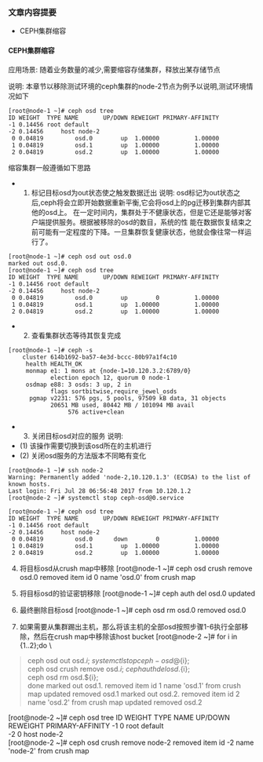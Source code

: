 ### 文章内容提要
- CEPH集群缩容

#### CEPH集群缩容
应用场景: 随着业务数量的减少,需要缩容存储集群，释放出某存储节点

说明: 本章节以移除测试环境的ceph集群的node-2节点为例予以说明,测试环境情况如下
```
[root@node-1 ~]# ceph osd tree
ID WEIGHT  TYPE NAME       UP/DOWN REWEIGHT PRIMARY-AFFINITY 
-1 0.14456 root default                                      
-2 0.14456     host node-2                                   
 0 0.04819         osd.0        up  1.00000          1.00000 
 1 0.04819         osd.1        up  1.00000          1.00000 
 2 0.04819         osd.2        up  1.00000          1.00000
```
缩容集群一般遵循如下思路

- 1. 标记目标osd为out状态使之触发数据迁出
说明: osd标记为out状态之后,ceph将会立即开始数据重新平衡,它会将osd上的pg迁移到集群内部其他的osd上。
在一定时间内，集群处于不健康状态，但是它还是能够对客户端提供服务。根据被移除的osd的数目，系统的性
能在数据恢复结束之前可能有一定程度的下降。一旦集群恢复健康状态，他就会像往常一样运行了。

```
[root@node-1 ~]# ceph osd out osd.0
marked out osd.0. 
[root@node-1 ~]# ceph osd tree
ID WEIGHT  TYPE NAME       UP/DOWN REWEIGHT PRIMARY-AFFINITY 
-1 0.14456 root default                                      
-2 0.14456     host node-2                                   
 0 0.04819         osd.0        up        0          1.00000 
 1 0.04819         osd.1        up  1.00000          1.00000 
 2 0.04819         osd.2        up  1.00000          1.00000
```

- 2. 查看集群状态等待其恢复完成
```
[root@node-1 ~]# ceph -s
    cluster 614b1692-ba57-4e3d-bccc-80b97a1f4c10
     health HEALTH_OK
     monmap e1: 1 mons at {node-1=10.120.3.2:6789/0}
            election epoch 12, quorum 0 node-1
     osdmap e88: 3 osds: 3 up, 2 in
            flags sortbitwise,require_jewel_osds
      pgmap v2231: 576 pgs, 5 pools, 97509 kB data, 31 objects
            20651 MB used, 80442 MB / 101094 MB avail
                 576 active+clean
```

- 3. 关闭目标osd对应的服务
说明: 
- (1) 该操作需要切换到该osd所在的主机进行
- (2) 关闭osd服务的方法版本不同略有变化

```
[root@node-1 ~]# ssh node-2
Warning: Permanently added 'node-2,10.120.1.3' (ECDSA) to the list of known hosts.
Last login: Fri Jul 28 06:56:48 2017 from 10.120.1.2
[root@node-2 ~]# systemctl stop ceph-osd@0.service

[root@node-1 ~]# ceph osd tree
ID WEIGHT  TYPE NAME       UP/DOWN REWEIGHT PRIMARY-AFFINITY 
-1 0.14456 root default                                      
-2 0.14456     host node-2                                   
 0 0.04819         osd.0      down        0          1.00000 
 1 0.04819         osd.1        up  1.00000          1.00000 
 2 0.04819         osd.2        up  1.00000          1.00000
```

4. 将目标osd从crush map中移除
[root@node-1 ~]# ceph osd crush remove osd.0
removed item id 0 name 'osd.0' from crush map

5. 将目标osd的验证密钥移除
[root@node-1 ~]# ceph auth del osd.0
updated

6. 最终删除目标osd
[root@node-1 ~]# ceph osd rm osd.0
removed osd.0



7. 如果需要从集群踢出主机，那么将该主机的全部osd按照步骤1-6执行全部移除，然后在crush map中移除该host bucket
[root@node-2 ~]# for i in {1..2};do \
> ceph osd out osd.${i}; \
> systemctl stop ceph-osd@${i}; \
> ceph osd crush remove osd.${i}; \
> ceph auth del osd.${i}; \
> ceph osd rm osd.${i}; \
> done
marked out osd.1. 
removed item id 1 name 'osd.1' from crush map
updated
removed osd.1
marked out osd.2. 
removed item id 2 name 'osd.2' from crush map
updated
removed osd.2

[root@node-2 ~]# ceph osd tree
ID WEIGHT TYPE NAME       UP/DOWN REWEIGHT PRIMARY-AFFINITY 
-1      0 root default                                      
-2      0     host node-2                                   
[root@node-2 ~]# ceph osd crush remove node-2
removed item id -2 name 'node-2' from crush map


